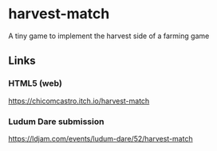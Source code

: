 # harvest-match

A tiny game to implement the harvest side of a farming game

## Links
### HTML5 (web)
https://chicomcastro.itch.io/harvest-match

### Ludum Dare submission
https://ldjam.com/events/ludum-dare/52/harvest-match
